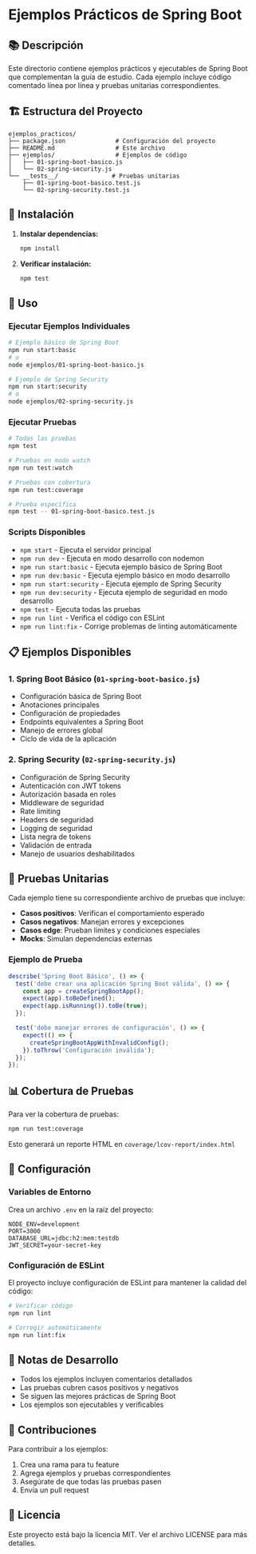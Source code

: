 # Ejemplos Prácticos de Spring Boot

## 📚 Descripción

Este directorio contiene ejemplos prácticos y ejecutables de Spring Boot que complementan la guía de estudio. Cada ejemplo incluye código comentado línea por línea y pruebas unitarias correspondientes.

## 🏗️ Estructura del Proyecto

```
ejemplos_practicos/
├── package.json              # Configuración del proyecto
├── README.md                 # Este archivo
├── ejemplos/                 # Ejemplos de código
│   ├── 01-spring-boot-basico.js
│   └── 02-spring-security.js
└── __tests__/               # Pruebas unitarias
    ├── 01-spring-boot-basico.test.js
    └── 02-spring-security.test.js
```

## 🚀 Instalación

1. **Instalar dependencias:**
   ```bash
   npm install
   ```

2. **Verificar instalación:**
   ```bash
   npm test
   ```

## 📖 Uso

### Ejecutar Ejemplos Individuales

```bash
# Ejemplo básico de Spring Boot
npm run start:basic
# o
node ejemplos/01-spring-boot-basico.js

# Ejemplo de Spring Security
npm run start:security
# o
node ejemplos/02-spring-security.js
```

### Ejecutar Pruebas

```bash
# Todas las pruebas
npm test

# Pruebas en modo watch
npm run test:watch

# Pruebas con cobertura
npm run test:coverage

# Prueba específica
npm test -- 01-spring-boot-basico.test.js
```

### Scripts Disponibles

- `npm start` - Ejecuta el servidor principal
- `npm run dev` - Ejecuta en modo desarrollo con nodemon
- `npm run start:basic` - Ejecuta ejemplo básico de Spring Boot
- `npm run dev:basic` - Ejecuta ejemplo básico en modo desarrollo
- `npm run start:security` - Ejecuta ejemplo de Spring Security
- `npm run dev:security` - Ejecuta ejemplo de seguridad en modo desarrollo
- `npm test` - Ejecuta todas las pruebas
- `npm run lint` - Verifica el código con ESLint
- `npm run lint:fix` - Corrige problemas de linting automáticamente

## 📋 Ejemplos Disponibles

### 1. Spring Boot Básico (`01-spring-boot-basico.js`)
- Configuración básica de Spring Boot
- Anotaciones principales
- Configuración de propiedades
- Endpoints equivalentes a Spring Boot
- Manejo de errores global
- Ciclo de vida de la aplicación

### 2. Spring Security (`02-spring-security.js`)
- Configuración de Spring Security
- Autenticación con JWT tokens
- Autorización basada en roles
- Middleware de seguridad
- Rate limiting
- Headers de seguridad
- Logging de seguridad
- Lista negra de tokens
- Validación de entrada
- Manejo de usuarios deshabilitados

## 🧪 Pruebas Unitarias

Cada ejemplo tiene su correspondiente archivo de pruebas que incluye:

- **Casos positivos**: Verifican el comportamiento esperado
- **Casos negativos**: Manejan errores y excepciones
- **Casos edge**: Prueban límites y condiciones especiales
- **Mocks**: Simulan dependencias externas

### Ejemplo de Prueba

```javascript
describe('Spring Boot Básico', () => {
  test('debe crear una aplicación Spring Boot válida', () => {
    const app = createSpringBootApp();
    expect(app).toBeDefined();
    expect(app.isRunning()).toBe(true);
  });

  test('debe manejar errores de configuración', () => {
    expect(() => {
      createSpringBootAppWithInvalidConfig();
    }).toThrow('Configuración inválida');
  });
});
```

## 📊 Cobertura de Pruebas

Para ver la cobertura de pruebas:

```bash
npm run test:coverage
```

Esto generará un reporte HTML en `coverage/lcov-report/index.html`

## 🔧 Configuración

### Variables de Entorno

Crea un archivo `.env` en la raíz del proyecto:

```env
NODE_ENV=development
PORT=3000
DATABASE_URL=jdbc:h2:mem:testdb
JWT_SECRET=your-secret-key
```

### Configuración de ESLint

El proyecto incluye configuración de ESLint para mantener la calidad del código:

```bash
# Verificar código
npm run lint

# Corregir automáticamente
npm run lint:fix
```

## 📝 Notas de Desarrollo

- Todos los ejemplos incluyen comentarios detallados
- Las pruebas cubren casos positivos y negativos
- Se siguen las mejores prácticas de Spring Boot
- Los ejemplos son ejecutables y verificables

## 🤝 Contribuciones

Para contribuir a los ejemplos:

1. Crea una rama para tu feature
2. Agrega ejemplos y pruebas correspondientes
3. Asegúrate de que todas las pruebas pasen
4. Envía un pull request

## 📄 Licencia

Este proyecto está bajo la licencia MIT. Ver el archivo LICENSE para más detalles. 